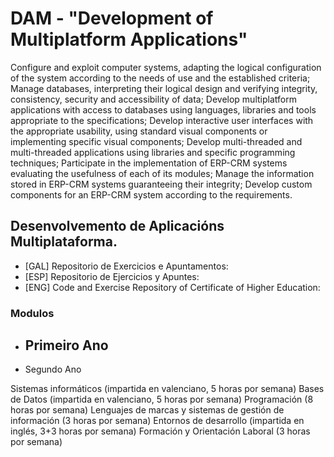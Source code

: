 # DAM  - __"Development of Multiplatform Applications"__

Configure and exploit computer systems, adapting the logical configuration of the system according to the needs of use and the established criteria; Manage databases, interpreting their logical design and verifying integrity, consistency, security and accessibility of data; Develop multiplatform applications with access to databases using languages, libraries and tools appropriate to the specifications; Develop interactive user interfaces with the appropriate usability, using standard visual components or implementing specific visual components; Develop multi-threaded and multi-threaded applications using libraries and specific programming techniques; Participate in the implementation of ERP-CRM systems evaluating the usefulness of each of its modules; Manage the information stored in ERP-CRM systems guaranteeing their integrity; Develop custom components for an ERP-CRM system according to the requirements.

## Desenvolvemento de Aplicacións Multiplataforma.

* [GAL] Repositorio de Exercicios e Apuntamentos:
* [ESP] Repositorio de Ejercicios y Apuntes:
* [ENG] Code and Exercise Repository of Certificate of Higher Education:

### Modulos

- Primeiro Ano
  - 
- Segundo Ano


Sistemas informáticos (impartida en valenciano, 5 horas por semana)
Bases de Datos (impartida en valenciano, 5 horas por semana)
Programación (8 horas por semana)
Lenguajes de marcas y sistemas de gestión de información (3 horas por semana)
Entornos de desarrollo (impartida en inglés, 3+3 horas por semana)
Formación y Orientación Laboral (3 horas por semana)